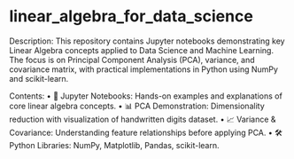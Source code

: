 # linear_algebra_for_data_science

Description:
This repository contains Jupyter notebooks demonstrating key Linear Algebra concepts applied to Data Science and Machine Learning. The focus is on Principal Component Analysis (PCA), variance, and covariance matrix, with practical implementations in Python using NumPy and scikit-learn.

Contents:
	•	📘 Jupyter Notebooks: Hands-on examples and explanations of core linear algebra concepts.
	•	📊 PCA Demonstration: Dimensionality reduction with visualization of handwritten digits dataset.
	•	📈 Variance & Covariance: Understanding feature relationships before applying PCA.
	•	🛠️ Python Libraries: NumPy, Matplotlib, Pandas, scikit-learn.
